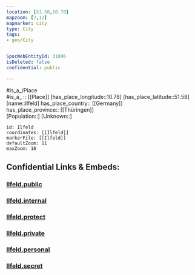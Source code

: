 ```yaml
---
location: [51.58,10.78] 
mapzoom: [7,12] 
mapmarker: city 
type: City
tags:
- geo/City


SpocWebEntityId: 31096
isDeleted: false
confidential: public

---
```

#is_a_/Place  
#is_a_ :: [[Place]] 
[has_place_longitude::10.78] 
[has_place_latitude::51.58] 
[name::Ilfeld] 
has_place_country:: [[Germany]]  
has_place_province:: [[Thüringen]]  
[Population::] 
[Unknown::] 


```leaflet
id: Ilfeld
coordinates: [[Ilfeld]] 
markerFile: [[Ilfeld]] 
defaultZoom: 11 
maxZoom: 18
```


## Confidential Links & Embeds: 

### [Ilfeld.public](/_public/\Earth\Continent\Europe\Europe~Central\Germany\Germany~East\Thüringen\counties~TH\Nordhausen\cities~Nordhausen\Hohnstein_Südharz\CityIlfeld.public.md) 

### [Ilfeld.internal](/_internal/\Earth\Continent\Europe\Europe~Central\Germany\Germany~East\Thüringen\counties~TH\Nordhausen\cities~Nordhausen\Hohnstein_Südharz\CityIlfeld.internal.md) 

### [Ilfeld.protect](/_protect/\Earth\Continent\Europe\Europe~Central\Germany\Germany~East\Thüringen\counties~TH\Nordhausen\cities~Nordhausen\Hohnstein_Südharz\CityIlfeld.protect.md) 

### [Ilfeld.private](/_private/\Earth\Continent\Europe\Europe~Central\Germany\Germany~East\Thüringen\counties~TH\Nordhausen\cities~Nordhausen\Hohnstein_Südharz\CityIlfeld.private.md) 

### [Ilfeld.personal](/_personal/\Earth\Continent\Europe\Europe~Central\Germany\Germany~East\Thüringen\counties~TH\Nordhausen\cities~Nordhausen\Hohnstein_Südharz\CityIlfeld.personal.md) 

### [Ilfeld.secret](/_secret/\Earth\Continent\Europe\Europe~Central\Germany\Germany~East\Thüringen\counties~TH\Nordhausen\cities~Nordhausen\Hohnstein_Südharz\CityIlfeld.secret.md)

